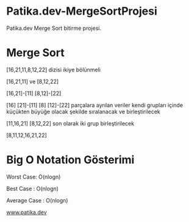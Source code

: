 # Patika.dev-MergeSortProjesi
Patika.dev Merge Sort bitirme projesi.
# Merge Sort
[16,21,11,8,12,22] dizisi ikiye bölünmeli

[16,21,11] ve [8,12,22] 

[16,21]-[11] [8,12]-[22]

[16] [21]-[11]  [8] [12]-[22] parçalara ayrılan veriler kendi grupları içinde küçükten büyüğe olacak şekilde sıralanacak ve birleştirilecek

[11,16,21] [8,12,22] son olarak iki grup birleştirilecek

[8,11,12,16,21,22]

# Big O Notation Gösterimi
Worst Case: O(nlogn)

Best Case : O(nlogn)

Average Case : O(nlogn)

www.patika.dev
